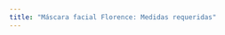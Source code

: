 ```yaml
---
title: "Máscara facial Florence: Medidas requeridas"
---
```


<PatternMeasurements pattern='florence' />
